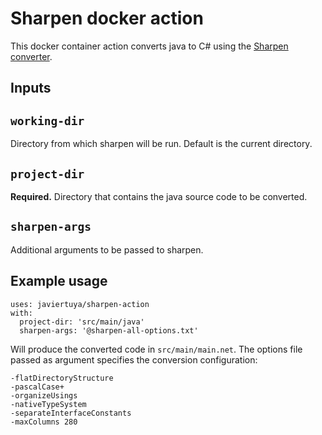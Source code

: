 # Sharpen docker action

This docker container action converts java to C# using the [Sharpen converter](https://github.com/mono/sharpen).

## Inputs

## `working-dir`
Directory from which sharpen will be run. Default is the current directory.

## `project-dir`
**Required.** Directory that contains the java source code to be converted.

## `sharpen-args`
Additional arguments to be passed to sharpen.

## Example usage

```
uses: javiertuya/sharpen-action
with:
  project-dir: 'src/main/java'
  sharpen-args: '@sharpen-all-options.txt'
```

Will produce the converted code in `src/main/main.net`. The options file passed as argument specifies the conversion configuration:

```
-flatDirectoryStructure
-pascalCase+ 
-organizeUsings 
-nativeTypeSystem 
-separateInterfaceConstants 
-maxColumns 280 
```
